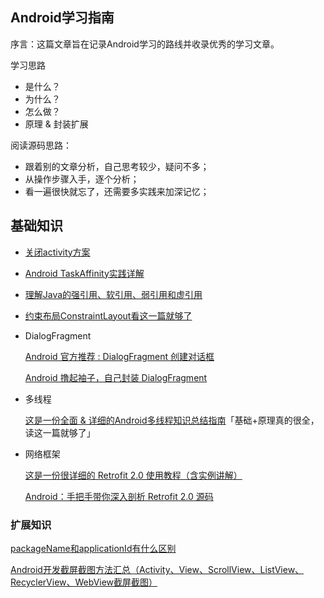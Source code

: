 ## Android学习指南

序言：这篇文章旨在记录Android学习的路线并收录优秀的学习文章。

学习思路

 * 是什么？
 * 为什么？
 * 怎么做？
 * 原理 & 封装扩展

阅读源码思路：
 * 跟着别的文章分析，自己思考较少，疑问不多；
 * 从操作步骤入手，逐个分析；
 * 看一遍很快就忘了，还需要多实践来加深记忆；
 
  
## 基础知识
* [关闭activity方案](http://note.youdao.com/noteshare?id=3c9676a963dac1d18d506141b98d91d6)

* [Android TaskAffinity实践详解](http://note.youdao.com/noteshare?id=7d85b73894cb7c4c4dbd8eb0c5ba85b2)

* [理解Java的强引用、软引用、弱引用和虚引用](http://note.youdao.com/noteshare?id=e4182464a8306ef5a542539bcebb0c60)

* [约束布局ConstraintLayout看这一篇就够了](http://note.youdao.com/noteshare?id=e4182464a8306ef5a542539bcebb0c60)


* DialogFragment

    [Android 官方推荐 : DialogFragment 创建对话框](https://blog.csdn.net/lmj623565791/article/details/37815413)

    [Android 撸起袖子，自己封装 DialogFragment
    ](https://mp.weixin.qq.com/s?__biz=MzIxNzU1Nzk3OQ==&mid=2247484330&idx=1&sn=b1b4f88041520fa01685a8ca3885ff7e&chksm=97f6bd1ea08134088d28281021cb210d636546057fbf2f5100d6c98a695d67aa20b7bc7237d7&scene=38#wechat_redirect)


* 多线程
     
    [这是一份全面 & 详细的Android多线程知识总结指南](https://juejin.im/post/5d12c1c66fb9a07ee30e2821)「基础+原理真的很全，读这一篇就够了」

* 网络框架

    [这是一份很详细的 Retrofit 2.0 使用教程（含实例讲解）](https://blog.csdn.net/carson_ho/article/details/73732076)

    [Android：手把手带你深入剖析 Retrofit 2.0 源码](https://blog.csdn.net/carson_ho/article/details/73732115)

### 扩展知识

[packageName和applicationId有什么区别](https://blog.csdn.net/u011889786/article/details/54296462)

[Android开发截屏截图方法汇总（Activity、View、ScrollView、ListView、RecyclerView、WebView截屏截图）](https://www.jianshu.com/p/81c413a3692f)
 






